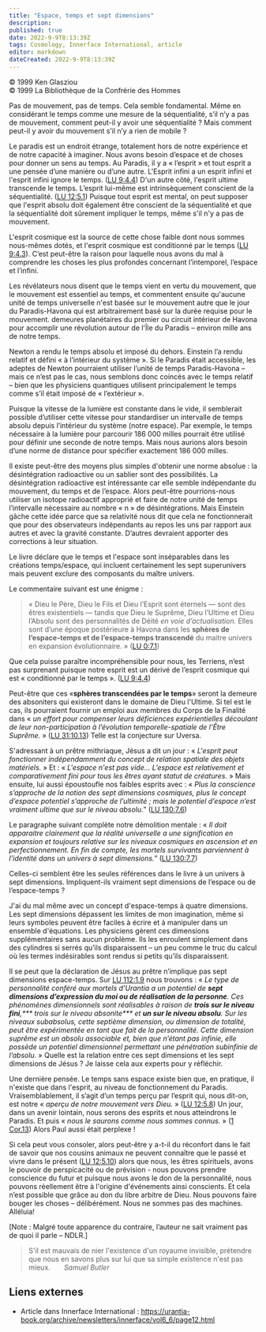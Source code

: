 ```yaml
---
title: "Espace, temps et sept dimensions"
description: 
published: true
date: 2022-9-9T8:13:39Z
tags: Cosmology, Innerface International, article
editor: markdown
dateCreated: 2022-9-9T8:13:39Z
---
```


<p class="v-card v-sheet theme--light gray lighten-3 px-2">© 1999 Ken Glasziou<br>© 1999 La Bibliothèque de la Confrérie des Hommes</p>


Pas de mouvement, pas de temps. Cela semble fondamental. Même en considérant le temps comme une mesure de la séquentialité, s’il n’y a pas de mouvement, comment peut-il y avoir une séquentialité ? Mais comment peut-il y avoir du mouvement s’il n’y a rien de mobile ?

Le paradis est un endroit étrange, totalement hors de notre expérience et de notre capacité à imaginer. Nous avons besoin d’espace et de choses pour donner un sens au temps. Au Paradis, il y a « l’esprit » et tout esprit a une pensée d’une manière ou d’une autre. L'Esprit infini a un esprit infini et l'esprit infini ignore le temps. (<a id="a15_336"></a>[LU 9:4.4](/fr/The_Urantia_Book/9#p4_4)) D'un autre côté, l'esprit ultime transcende le temps. L’esprit lui-même est intrinsèquement conscient de la séquentialité. (<a id="a15_501"></a>[LU 12:5.1](/fr/The_Urantia_Book/12#p5_1)) Puisque tout esprit est mental, on peut supposer que l'esprit absolu doit également être conscient de la séquentialité et que la séquentialité doit sûrement impliquer le temps, même s'il n'y a pas de mouvement.

L'esprit cosmique est la source de cette chose faible dont nous sommes nous-mêmes dotés, et l'esprit cosmique est conditionné par le temps (<a id="a17_140"></a>[LU 9:4.3](/fr/The_Urantia_Book/9#p4_3)). C’est peut-être la raison pour laquelle nous avons du mal à comprendre les choses les plus profondes concernant l’intemporel, l’espace et l’infini.

Les révélateurs nous disent que le temps vient en vertu du mouvement, que le mouvement est essentiel au temps, et commentent ensuite qu'aucune unité de temps universelle n'est basée sur le mouvement autre que le jour du Paradis-Havona qui est arbitrairement basé sur la durée requise pour le mouvement. demeures planétaires du premier ou circuit intérieur de Havona pour accomplir une révolution autour de l'Île du Paradis – environ mille ans de notre temps.

Newton a rendu le temps absolu et imposé du dehors. Einstein l’a rendu relatif et défini « à l’intérieur du système ». Si le Paradis était accessible, les adeptes de Newton pourraient utiliser l’unité de temps Paradis-Havona – mais ce n’est pas le cas, nous semblons donc coincés avec le temps relatif – bien que les physiciens quantiques utilisent principalement le temps comme s’il était imposé de « l’extérieur ».

Puisque la vitesse de la lumière est constante dans le vide, il semblerait possible d’utiliser cette vitesse pour standardiser un intervalle de temps absolu depuis l’intérieur du système (notre espace). Par exemple, le temps nécessaire à la lumière pour parcourir 186 000 milles pourrait être utilisé pour définir une seconde de notre temps. Mais nous aurions alors besoin d’une norme de distance pour spécifier exactement 186 000 milles.

Il existe peut-être des moyens plus simples d'obtenir une norme absolue : la désintégration radioactive ou un sablier sont des possibilités. La désintégration radioactive est intéressante car elle semble indépendante du mouvement, du temps et de l’espace. Alors peut-être pourrions-nous utiliser un isotope radioactif approprié et faire de notre unité de temps l’intervalle nécessaire au nombre « n » de désintégrations. Mais Einstein gâche cette idée parce que sa relativité nous dit que cela ne fonctionnerait que pour des observateurs indépendants au repos les uns par rapport aux autres et avec la gravité constante. D’autres devraient apporter des corrections à leur situation.

Le livre déclare que le temps et l'espace sont inséparables dans les créations temps/espace, qui incluent certainement les sept superunivers mais peuvent exclure des composants du maître univers.

Le commentaire suivant est une énigme :

> « Dieu le Père, Dieu le Fils et Dieu l’Esprit sont éternels — sont des êtres existentiels — tandis que Dieu le Suprême, Dieu l’Ultime et Dieu l’Absolu sont des personnalités de Déité *en voie d’actualisation.* Elles sont d’une époque postérieure à Havona dans les **sphères de l’espace-temps et de l’espace-temps transcendé** du maitre univers en expansion évolutionnaire. » (<a id="a31_378"></a>[LU 0:7.1](/fr/The_Urantia_Book/0#p7_1))

Que cela puisse paraître incompréhensible pour nous, les Terriens, n’est pas surprenant puisque notre esprit est un dérivé de l’esprit cosmique qui est « conditionné par le temps ». (<a id="a33_183"></a>[LU 9:4.4](/fr/The_Urantia_Book/9#p4_4))

Peut-être que ces «**sphères transcendées par le temps**» seront la demeure des absoniters qui existeront dans le domaine de Dieu l'Ultime. Si tel est le cas, ils pourraient fournir un emploi aux membres du Corps de la Finalité dans « _un effort pour compenser leurs déficiences expérientielles découlant de leur non-participation à l’évolution temporelle-spatiale de l’Être Suprême._ » (<a id="a35_388"></a>[LU 31:10.13](/fr/The_Urantia_Book/31#p10_13)) Telle est la conjecture sur Uversa.

S'adressant à un prêtre mithriaque, Jésus a dit un jour : « _L'esprit peut fonctionner indépendamment du concept de relation spatiale des objets matériels._ » Et : « _L'espace n'est pas vide... L’espace est relativement et comparativement fini pour tous les êtres ayant statut de créatures._ » Mais ensuite, lui aussi époustoufle nos faibles esprits avec : « _Plus la conscience s’approche de la notion des sept dimensions cosmiques, plus le concept d’espace potentiel s’approche de l’ultimité ; mais le potentiel d’espace n’est vraiment ultime que sur le niveau absolu._” (<a id="a37_574"></a>[LU 130:7.6](/fr/The_Urantia_Book/130#p7_6))

Le paragraphe suivant complète notre démolition mentale : « _Il doit apparaitre clairement que la réalité universelle a une signification en expansion et toujours relative sur les niveaux cosmiques en ascension et en perfectionnement. En fin de compte, les mortels survivants parviennent à l’identité dans un univers à sept dimensions._” (<a id="a39_339"></a>[LU 130:7.7](/fr/The_Urantia_Book/130#p7_7))

Celles-ci semblent être les seules références dans le livre à un univers à sept dimensions. Impliquent-ils vraiment sept dimensions de l’espace ou de l’espace-temps ?

J'ai du mal même avec un concept d'espace-temps à quatre dimensions. Les sept dimensions dépassent les limites de mon imagination, même si leurs symboles peuvent être faciles à écrire et à manipuler dans un ensemble d'équations. Les physiciens gèrent ces dimensions supplémentaires sans aucun problème. Ils les enroulent simplement dans des cylindres si serrés qu’ils disparaissent – un peu comme le truc du calcul où les termes indésirables sont rendus si petits qu’ils disparaissent.

Il se peut que la déclaration de Jésus au prêtre n’implique pas sept dimensions espace-temps. Sur <a id="a45_98"></a>[LU 112:1.9](/fr/The_Urantia_Book/112#p1_9) nous trouvons : « _Le type de personnalité conféré aux mortels d’Urantia a un potentiel de ***sept dimensions d’expression du moi ou de réalisation de la personne***. Ces phénomènes dimensionnels sont réalisables à raison de ***trois sur le niveau fini***,*** trois sur le niveau absonite*** et ***un sur le niveau absolu***. Sur les niveaux subabsolus, cette septième dimension, ou dimension de totalité, peut être expérimentée en tant que *fait* de la personnalité. Cette dimension suprême est un absolu associable et, bien que n’étant pas infinie, elle possède un potentiel dimensionnel permettant une pénétration subinfinie de l’absolu._ » Quelle est la relation entre ces sept dimensions et les sept dimensions de Jésus ? Je laisse cela aux experts pour y réfléchir.

Une dernière pensée. Le temps sans espace existe bien que, en pratique, il n'existe que dans l'esprit, au niveau de fonctionnement du Paradis. Vraisemblablement, il s’agit d’un temps perçu par l’esprit qui, nous dit-on, est notre « _aperçu de notre mouvement vers Dieu._ » (<a id="a47_274"></a>[LU 12:5.8](/fr/The_Urantia_Book/12#p5_8)) Un jour, dans un avenir lointain, nous serons des esprits et nous atteindrons le Paradis. Et puis « _nous le saurons comme nous sommes connus._ » ([1 Cor.13](/fr/Bible/1_Corinthians/13)) Alors Paul aussi était perplexe !

Si cela peut vous consoler, alors peut-être y a-t-il du réconfort dans le fait de savoir que nos cousins animaux ne peuvent connaître que le passé et vivre dans le présent (<a id="a49_173"></a>[LU 12:5.10](/fr/The_Urantia_Book/12#p5_10)) alors que nous, les êtres spirituels, avons le pouvoir de perspicacité ou de prévision - nous pouvons prendre conscience du futur et puisque nous avons le don de la personnalité, nous pouvons réellement être à l'origine d'événements ainsi conscients. Et cela n’est possible que grâce au don du libre arbitre de Dieu. Nous pouvons faire bouger les choses – délibérément. Nous ne sommes pas des machines. Alléluia!

[Note : Malgré toute apparence du contraire, l’auteur ne sait vraiment pas de quoi il parle – NDLR.]

> S'il est mauvais de nier l'existence d'un royaume invisible, prétendre que nous en savons plus sur lui que sa simple existence n'est pas mieux.
> &nbsp; &nbsp; &nbsp; _Samuel Butler_

## Liens externes

- Article dans Innerface International : https://urantia-book.org/archive/newsletters/innerface/vol6_6/page12.html




